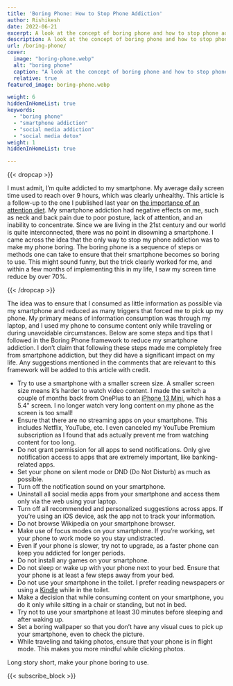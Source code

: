 ```yaml
---
title: 'Boring Phone: How to Stop Phone Addiction'
author: Rishikesh
date: 2022-06-21
excerpt: A look at the concept of boring phone and how to stop phone addiction using small lifestyle changes.
description: A look at the concept of boring phone and how to stop phone addiction using small lifestyle changes.
url: /boring-phone/
cover:
  image: "boring-phone.webp"
  alt: "boring phone"
  caption: "A look at the concept of boring phone and how to stop phone addiction using small lifestyle changes."
  relative: true
featured_image: boring-phone.webp

weight: 6
hiddenInHomeList: true
keywords:
  - "boring phone"
  - "smartphone addiction"
  - "social media addiction"
  - "social media detox"
weight: 1
hiddenInHomeList: true

---
```

{{< dropcap >}}


I must admit, I’m quite addicted to my smartphone. My average daily screen time used to reach over 9 hours, which was clearly unhealthy. This article is a follow-up to the one I published last year on [the importance of an attention diet](https://rishikeshs.com/attention-diet/). My smartphone addiction had negative effects on me, such as neck and back pain due to poor posture, lack of attention, and an inability to concentrate. Since we are living in the 21st century and our world is quite interconnected, there was no point in disowning a smartphone. I came across the idea that the only way to stop my phone addiction was to make my phone boring. The boring phone is a sequence of steps or methods one can take to ensure that their smartphone becomes so boring to use. This might sound funny, but the trick clearly worked for me, and within a few months of implementing this in my life, I saw my screen time reduce by over 70%.

{{< /dropcap >}}


The idea was to ensure that I consumed as little information as possible via my smartphone and reduced as many triggers that forced me to pick up my phone. My primary means of information consumption was through my laptop, and I used my phone to consume content only while traveling or during unavoidable circumstances. Below are some steps and tips that I followed in the Boring Phone framework to reduce my smartphone addiction. I don’t claim that following these steps made me completely free from smartphone addiction, but they did have a significant impact on my life. Any suggestions mentioned in the comments that are relevant to this framework will be added to this article with credit.

  * Try to use a smartphone with a smaller screen size. A smaller screen size means it’s harder to watch video content. I made the switch a couple of months back from OnePlus to an [iPhone 13 Mini](https://geni.us/rsh-13-mini), which has a 5.4" screen. I no longer watch very long content on my phone as the screen is too small!
  * Ensure that there are no streaming apps on your smartphone. This includes Netflix, YouTube, etc. I even canceled my YouTube Premium subscription as I found that ads actually prevent me from watching content for too long.
  * Do not grant permission for all apps to send notifications. Only give notification access to apps that are extremely important, like banking-related apps.
  * Set your phone on silent mode or DND (Do Not Disturb) as much as possible.
  * Turn off the notification sound on your smartphone.
  * Uninstall all social media apps from your smartphone and access them only via the web using your laptop.
  * Turn off all recommended and personalized suggestions across apps. If you’re using an iOS device, ask the app not to track your information.
  * Do not browse Wikipedia on your smartphone browser.
  * Make use of focus modes on your smartphone. If you’re working, set your phone to work mode so you stay undistracted.
  * Even if your phone is slower, try not to upgrade, as a faster phone can keep you addicted for longer periods.
  * Do not install any games on your smartphone.
  * Do not sleep or wake up with your phone next to your bed. Ensure that your phone is at least a few steps away from your bed.
  * Do not use your smartphone in the toilet. I prefer reading newspapers or using a [Kindle](https://geni.us/rsh-kindle-paperwhite) while in the toilet.
  * Make a decision that while consuming content on your smartphone, you do it only while sitting in a chair or standing, but not in bed.
  * Try not to use your smartphone at least 30 minutes before sleeping and after waking up.
  * Set a boring wallpaper so that you don’t have any visual cues to pick up your smartphone, even to check the picture.
  * While traveling and taking photos, ensure that your phone is in flight mode. This makes you more mindful while clicking photos.

Long story short, make your phone boring to use.

{{< subscribe_block >}}

